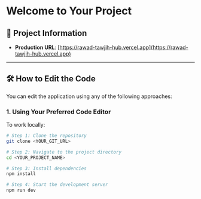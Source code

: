 # Welcome to Your Project

## 📌 Project Information


- **Production URL**: [https://rawad-tawjih-hub.vercel.app](https://rawad-tawjih-hub.vercel.app)

---

## 🛠 How to Edit the Code

You can edit the application using any of the following approaches:

### 1. **Using Your Preferred Code Editor**

To work locally:

```bash
# Step 1: Clone the repository
git clone <YOUR_GIT_URL>

# Step 2: Navigate to the project directory
cd <YOUR_PROJECT_NAME>

# Step 3: Install dependencies
npm install

# Step 4: Start the development server
npm run dev
